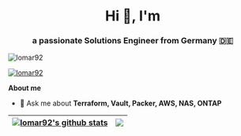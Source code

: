 <h1 align="center">Hi 👋, I'm </h1>
<h3 align="center">a passionate Solutions Engineer from Germany 🇩🇪</h3>

<p align="left"> <img src="https://komarev.com/ghpvc/?username=lomar92&label=Profile%20views&color=0e75b6&style=flat" alt="lomar92" /> </p>


<p align="left"> <a href="https://github.com/ryo-ma/github-profile-trophy"><img src="https://github-profile-trophy.vercel.app/?username=lomar92&theme=onedark&S" alt="lomar92" /></a> </p>


**About me**

- 💬 Ask me about **Terraform, Vault, Packer, AWS, NAS, ONTAP**


| <a href="https://github.com/lomar92/github-readme-stats"><img align="center" src="https://github-readme-stats.vercel.app/api?username=lomar92&show_icons=true&include_all_commits=true&theme=blue-green&hide_border=true" alt="lomar92's github stats" /></a> | <a href="https://github.com/lomar92/github-readme-stats"><img align="center" src="https://github-readme-stats.vercel.app/api/top-langs/?username=lomar92&layout=compact&theme=blue-green&hide_border=true" /></a> |
| ------------- | ------------- |





